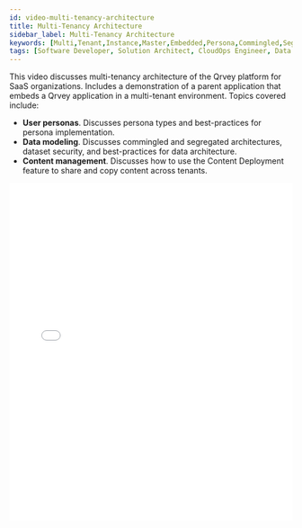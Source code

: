 ```yaml
---
id: video-multi-tenancy-architecture
title: Multi-Tenancy Architecture
sidebar_label: Multi-Tenancy Architecture
keywords: [Multi,Tenant,Instance,Master,Embedded,Persona,Commingled,Segregated,Data,Dataset,Model,Schema,View,Architecture,Content,Management,Deploy,Server,Package,Environment,Publish,Security,Record,Custom,Column,Template,Baseline,Creator,Consumer,Client,Role,Group,JWT,RLS,CLS,Authentication,Authorization,Application,Organization,Widget,Personalization]
tags: [Software Developer, Solution Architect, CloudOps Engineer, Data Analyst, All Personas]
---
```


This video discusses multi-tenancy architecture of the Qrvey platform for SaaS organizations. Includes a demonstration of a parent application that embeds a Qrvey application in a multi-tenant environment. Topics covered include:
* **User personas**. Discusses persona types and best-practices for persona implementation.
* **Data modeling**. Discusses commingled and segregated architectures, dataset security, and best-practices for data architecture.
* **Content management**. Discusses how to use the Content Deployment feature to share and copy content across tenants. 


<iframe src="//fast.wistia.net/embed/iframe/zohrwf5jr5?videoFoam=true"
allowtransparency="true" frameBorder="0" scrolling="no" className="wistia_embed"
name="wistia_embed" allowFullScreen  width="100%" height="600"></iframe>
<script src="//fast.wistia.net/assets/external/iframe-api-v1.js"></script>
<br/>